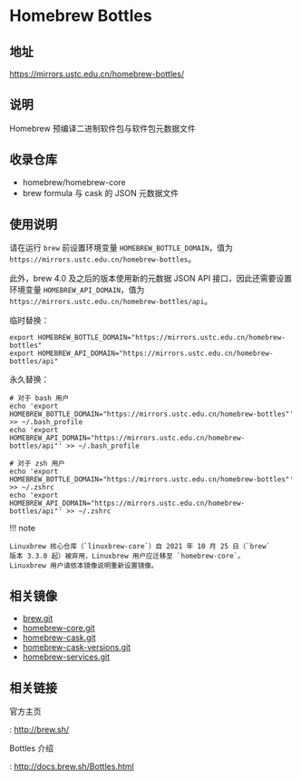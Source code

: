 # Homebrew Bottles

## 地址

<https://mirrors.ustc.edu.cn/homebrew-bottles/>

## 说明

Homebrew 预编译二进制软件包与软件包元数据文件

## 收录仓库

- homebrew/homebrew-core
- brew formula 与 cask 的 JSON 元数据文件

## 使用说明

请在运行 `brew` 前设置环境变量 `HOMEBREW_BOTTLE_DOMAIN`，值为
`https://mirrors.ustc.edu.cn/homebrew-bottles`。

此外，brew 4.0 及之后的版本使用新的元数据 JSON API
接口，因此还需要设置环境变量 `HOMEBREW_API_DOMAIN`，值为
`https://mirrors.ustc.edu.cn/homebrew-bottles/api`。

临时替换：

    export HOMEBREW_BOTTLE_DOMAIN="https://mirrors.ustc.edu.cn/homebrew-bottles"
    export HOMEBREW_API_DOMAIN="https://mirrors.ustc.edu.cn/homebrew-bottles/api"

永久替换：

    # 对于 bash 用户
    echo 'export HOMEBREW_BOTTLE_DOMAIN="https://mirrors.ustc.edu.cn/homebrew-bottles"' >> ~/.bash_profile
    echo 'export HOMEBREW_API_DOMAIN="https://mirrors.ustc.edu.cn/homebrew-bottles/api"' >> ~/.bash_profile

    # 对于 zsh 用户
    echo 'export HOMEBREW_BOTTLE_DOMAIN="https://mirrors.ustc.edu.cn/homebrew-bottles"' >> ~/.zshrc
    echo 'export HOMEBREW_API_DOMAIN="https://mirrors.ustc.edu.cn/homebrew-bottles/api"' >> ~/.zshrc

!!! note

    Linuxbrew 核心仓库（`linuxbrew-core`）自 2021 年 10 月 25 日（`brew`
    版本 3.3.0 起）被弃用，Linuxbrew 用户应迁移至 `homebrew-core`。
    Linuxbrew 用户请依本镜像说明重新设置镜像。

## 相关镜像

- [brew.git](brew.git.md)
- [homebrew-core.git](homebrew-core.git.md)
- [homebrew-cask.git](homebrew-cask.git.md)
- [homebrew-cask-versions.git](homebrew-cask-versions.git.md)
- [homebrew-services.git](homebrew-services.git.md)

## 相关链接

官方主页

:   <http://brew.sh/>

Bottles 介绍

:   <http://docs.brew.sh/Bottles.html>
